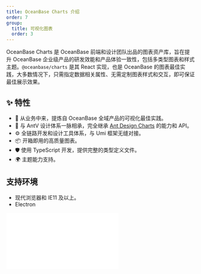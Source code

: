 ```yaml
---
title: OceanBase Charts 介绍
order: 7
group:
  title: 可视化图表
  order: 3
---
```


OceanBase Charts 是 OceanBase 前端和设计团队出品的图表资产库，旨在提升 OceanBase 企业级产品的研发效能和产品体验一致性，包括多类型图表和样式主题。`@oceanbase/charts` 是其 React 实现，也是 OceanBase 的图表最佳实践，大多数情况下，只需指定数据相关属性、无需定制图表样式和交互，即可保证最佳展示效果。

## ✨ 特性

- 🌈 从业务中来，提炼自 OceanBase 全域产品的可视化最佳实践。
- 🎨 与 AntV 设计体系一脉相承，完全继承 [Ant Design Charts](https://charts.ant.design) 的能力和 API。
- ⚙️ 全链路开发和设计工具体系，与 Umi 框架无缝对接。
- 📦 开箱即用的高质量图表。
- 🛡 使用 TypeScript 开发，提供完整的类型定义文件。
- 🌍 主题能力支持。

## 支持环境

- 现代浏览器和 IE11 及以上。
- Electron

<embed src="./charts-quickstart.md#L8-L100000"></embed>

